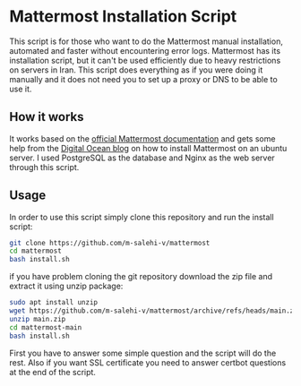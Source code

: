 # Mattermost Installation Script

This script is for those who want to do the Mattermost manual installation, automated and faster without encountering error logs.
Mattermost has its installation script, but it can't be used efficiently due to heavy restrictions on servers in Iran. 
This script does everything as if you were doing it manually and it does not need you to set up a proxy or DNS to be able to use it.

## How it works
It works based on the [official Mattermost documentation](https://docs.mattermost.com/install/installing-ubuntu-2004-LTS.html) and gets some help from the [Digital Ocean blog](https://www.digitalocean.com/community/tutorials/how-to-set-up-mattermost-on-ubuntu-20-04) on how to install Mattermost on an ubuntu server.
I used PostgreSQL as the database and Nginx as the web server through this script.

## Usage
In order to use this script simply clone this repository and run the install script:
```sh
git clone https://github.com/m-salehi-v/mattermost
cd mattermost
bash install.sh
```
if you have problem cloning the git repository download the zip file and extract it using unzip package:
```sh
sudo apt install unzip
wget https://github.com/m-salehi-v/mattermost/archive/refs/heads/main.zip
unzip main.zip
cd mattermost-main
bash install.sh
```
First you have to answer some simple question and the script will do the rest.
Also if you want SSL certificate you need to answer certbot questions at the end of the script.
